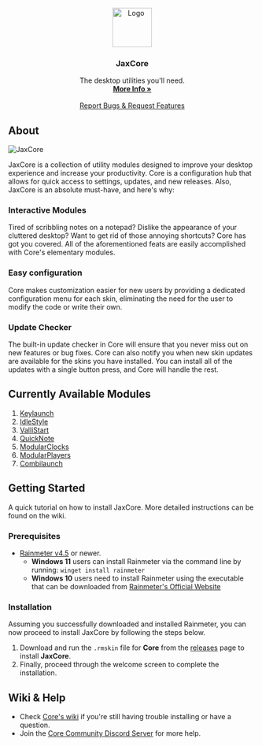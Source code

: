 
<br />
<div align="center">
  <a href="https://github.com/EnhancedJax/-JaxCore">
    <img src="https://imgur.com/AFjcn5M.png" alt="Logo" width="80" height="80">
  </a>

<h3 align="center">JaxCore</h3>

  <p align="center">
    The desktop utilities you'll need.
    <br />
    <a href="https://jax-core.github.io/"><strong>More Info »</strong></a>
    <br />
    <br />
    <a href="https://discord.gg/JmgehPSDD6">Report Bugs & Request Features </a>
  </p>
</div>



## About

![JaxCore](https://user-images.githubusercontent.com/80020581/144406208-38b04189-d291-4c8b-8a3f-4b43236b1ce5.png)

JaxCore is a collection of utility modules designed to improve your desktop experience and increase your productivity. Core is a configuration hub that allows for quick access to settings, updates, and new releases.
Also, JaxCore is an absolute must-have, and here's why:

### Interactive Modules

Tired of scribbling notes on a notepad? Dislike the appearance of your cluttered desktop? Want to get rid of those annoying shortcuts? Core has got you covered. All of the aforementioned feats are easily accomplished with Core's elementary modules.

### Easy configuration

Core makes customization easier for new users by providing a dedicated configuration menu for each skin, eliminating the need for the user to modify the code or write their own.

### Update Checker

The built-in update checker in Core will ensure that you never miss out on new features or bug fixes. Core can also notify you when new skin updates are available for the skins you have installed. You can install all of the updates with a single button press, and Core will handle the rest.

## Currently Available Modules
1. [Keylaunch](https://github.com/Jax-Core/Keylaunch)
2. [IdleStyle](https://github.com/Jax-Core/IdleStyle)
3. [ValliStart](https://github.com/Jax-Core/ValliStart)
4. [QuickNote](https://github.com/Jax-Core/QuickNote)
5. [ModularClocks](https://github.com/Jax-Core/Modularclocks)
6. [ModularPlayers](https://github.com/Jax-Core/ModularPlayers)
7. [Combilaunch](https://github.com/Jax-Core/Combilaunch)

## Getting Started

A quick tutorial on how to install JaxCore. More detailed instructions can be found on the wiki.

### Prerequisites

* [Rainmeter v4.5](https://www.rainmeter.net/) or newer.  
  - **Windows 11** users can install Rainmeter via the command line by running: `winget install rainmeter`
  - **Windows 10** users need to install Rainmeter using the executable that can be downloaded from [Rainmeter's Official Website](https://www.rainmeter.net/)

### Installation

Assuming you successfully downloaded and installed Rainmeter, you can now proceed to install JaxCore by following the steps below.

1. Download and run the `.rmskin` file for **Core** from the [releases](https://github.com/Jax-Core/JaxCore/releases) page to install **JaxCore**.
2. Finally, proceed through the welcome screen to complete the installation.

## Wiki & Help
- Check [Core's wiki](https://github.com/Jax-Core/JaxCore/wiki) if you're still having trouble installing or have a question.
- Join the [Core Community Discord Server](https://discord.gg/JmgehPSDD6) for more help.
